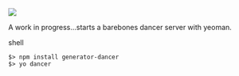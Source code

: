 <img src="http://i.imgur.com/6soykMs.png" />

A work in progress...starts a barebones dancer server with yeoman.

shell
```
$> npm install generator-dancer
$> yo dancer
```
